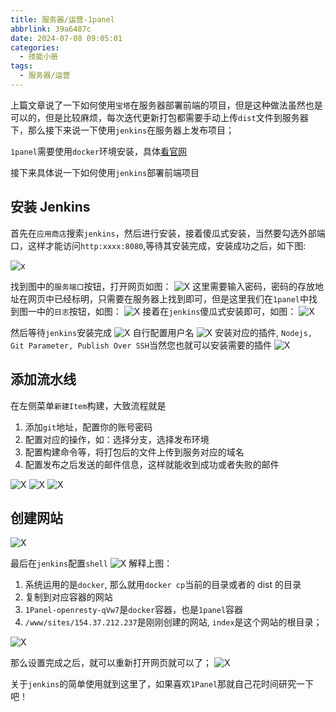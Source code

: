 ```yaml
---
title: 服务器/运营-1panel
abbrlink: 39a6487c
date: 2024-07-08 09:05:01
categories:
  - 技能小册
tags:
  - 服务器/运营
---
```


上篇文章说了一下如何使用`宝塔`在服务器部署前端的项目，但是这种做法虽然也是可以的，但是比较麻烦，每次迭代更新打包都需要手动上传`dist`文件到服务器下，那么接下来说一下使用`jenkins`在服务器上发布项目；

`1panel`需要使用`docker`环境安装，具体[看官网](https://1panel.cn/)

接下来具体说一下如何使用`jenkins`部署前端项目

## 安装 Jenkins

首先在`应用商店`搜索`jenkins`，然后进行安装，接着傻瓜式安装，当然要勾选外部端口，这样才能访问`http:xxxx:8080`,等待其安装完成，安装成功之后，如下图:

![x](https://www.wangzevw.com/cdn-file/images/image.pfcitpy1g.webp)

找到图中的`服务端口`按钮，打开网页如图：
![X](https://www.wangzevw.com/cdn-file/images/image.45hoax4ywn.webp)
这里需要输入密码，密码的存放地址在网页中已经标明，只需要在服务器上找到即可，但是这里我们在`1panel`中找到图一中的`日志`按钮，如图：
![X](https://www.wangzevw.com/cdn-file/images/image.m2ytak8q.webp)
接着在`jenkins`傻瓜式安装即可，如图：
![X](https://www.wangzevw.com/cdn-file/images/image.6t74la2a1r.webp)

然后等待`jenkins`安装完成
![X](https://www.wangzevw.com/cdn-file/images/image.5c0zjj3435.webp)
自行配置用户名
![X](https://www.wangzevw.com/cdn-file/images/image.99td07jjq5.webp)
安装对应的插件, `Nodejs, Git Parameter, Publish Over SSH`当然您也就可以安装需要的插件
![X](https://www.wangzevw.com/cdn-file/images/image.7lk030znhw.webp)

## 添加流水线

在左侧菜单`新建Item`构建，大致流程就是

1. 添加`git`地址，配置你的账号密码
2. 配置对应的操作，如：选择分支，选择发布环境
3. 配置构建命令等，将打包后的文件上传到服务对应的域名
4. 配置发布之后发送的邮件信息，这样就能收到成功或者失败的邮件

![X](https://www.wangzevw.com/cdn-file/images/image.7sn7yhfzn8.webp)
![X](https://www.wangzevw.com/cdn-file/images/image.1ap0565tsc.webp)
![X](https://www.wangzevw.com/cdn-file/images/image.5j47ezwx9u.webp)

## 创建网站

![X](https://www.wangzevw.com/cdn-file/images/image.7i0e5d1o0o.webp)

最后在`jenkins`配置`shell`
![X](https://www.wangzevw.com/cdn-file/images/image.9rjeoul3sr.webp)
解释上图：

1. 系统运用的是`docker`, 那么就用`docker cp`当前的目录或者的 dist 的目录
2. 复制到对应容器的网站
3. `1Panel-openresty-qVw7`是`docker`容器，也是`1panel`容器
4. `/www/sites/154.37.212.237`是刚刚创建的网站, `index`是这个网站的根目录；

![X](https://www.wangzevw.com/cdn-file/images/image.9nzsr4zaeb.webp)

那么设置完成之后，就可以重新打开网页就可以了；
![X](https://www.wangzevw.com/cdn-file/images/image.39l6vjlekc.webp)

关于`jenkins`的简单使用就到这里了，如果喜欢`1Panel`那就自己花时间研究一下吧！
